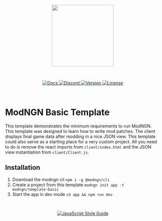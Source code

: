<p align="center"><img height="200" src="https://github.com/modngn/modngn/raw/master/docs/_media/logo-red.png" /></p>

<br />

<p align="center">
  <a href="https://modngn.github.io/modngn">
    <img src="https://img.shields.io/badge/%20-docs-lightgrey.svg?&longCache=true&style=for-the-badge" alt="Docs" />
  </a>
  <a href="https://discord.gg">
    <img src="https://img.shields.io/badge/%20-discord-7289DA.svg?&longCache=true&style=for-the-badge" alt="Discord" />
  </a>
  <a href="https://github.com/modngn/modngn/releases">
    <img src="https://img.shields.io/github/release/modngn/template-basic.svg?&longCache=true&style=for-the-badge" alt="Version" />
  </a>
  <a href="https://github.com/modngn/modngn/blob/master/LICENSE.md">
    <img src="https://img.shields.io/badge/license-mpl--2.0-orange.svg?&longCache=true&style=for-the-badge" alt="License" />
  </a>
</p>

<br />

# ModNGN Basic Template

This template demonstrates the minimum requirements to run ModNGN.  This template
was designed to learn how to write mod patches.  The client displays final game
data after modding in a nice JSON view.  This template could also serve as a
starting place for a very custom project. All you need to do is remove the react
imports from `client/index.html` and the JSON view instantiation from
`client/Client.js`.

## Installation

1. Download the modngn cli `npm i -g @modngn/cli`
2. Create a project from this template `modngn init app -t modngn/template-basic`
3. Start the app in dev mode `cd app && npm run dev`

<br />

<p align="center">
  <a href="https://github.com/standard/standard">
    <img src="https://cdn.rawgit.com/standard/standard/master/badge.svg" alt="JavaScript Style Guide" />
  </a>
</p>
